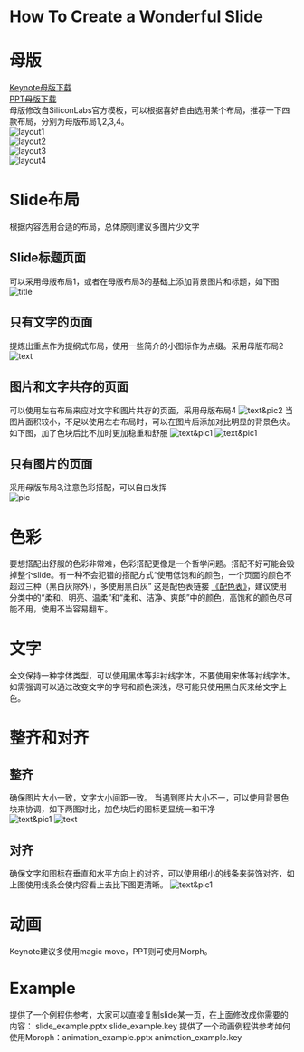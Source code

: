 
How To Create a Wonderful Slide
======   

   
# 母版
[Keynote母版下载](https://www.dropbox.com/s/2oygkb4n8ok8htc/Silabs%2BV_Slide_Theme.kth?dl=0)   
[PPT母版下载](https://www.dropbox.com/s/2yiaj74yvlm36og/Silabs%2BV_Slide_Theme.thmx?dl=0)   
母版修改自SiliconLabs官方模板，可以根据喜好自由选用某个布局，推荐一下四款布局，分别为母版布局1,2,3,4。  
![layout1](./files/CM-How-To-Create-a-Wonderful-Slide/layout1.png)   
![layout2](./files/CM-How-To-Create-a-Wonderful-Slide/layout2.png)   
![layout3](./files/CM-How-To-Create-a-Wonderful-Slide/layout3.png)   
![layout4](./files/CM-How-To-Create-a-Wonderful-Slide/layout4.png)   

# Slide布局   
根据内容选用合适的布局，总体原则建议多图片少文字
## Slide标题页面
可以采用母版布局1，或者在母版布局3的基础上添加背景图片和标题，如下图
![title](./files/CM-How-To-Create-a-Wonderful-Slide/Z-wave_overview.001.jpeg)

## 只有文字的页面
提炼出重点作为提纲式布局，使用一些简介的小图标作为点缀。采用母版布局2
![text](./files/CM-How-To-Create-a-Wonderful-Slide/Z-wave_overview.054.jpeg)

## 图片和文字共存的页面
可以使用左右布局来应对文字和图片共存的页面，采用母版布局4
![text&pic2](./files/CM-How-To-Create-a-Wonderful-Slide/Z-wave_overview.020.jpeg)
当图片面积较小，不足以使用左右布局时，可以在图片后添加对比明显的背景色块。如下图，加了色块后比不加时更加稳重和舒服
![text&pic1](./files/CM-How-To-Create-a-Wonderful-Slide/text3.png)
![text&pic1](./files/CM-How-To-Create-a-Wonderful-Slide/Z-wave_overview.055.jpeg)

## 只有图片的页面
采用母版布局3,注意色彩搭配，可以自由发挥   
![pic](./files/CM-How-To-Create-a-Wonderful-Slide/pic.png)

# 色彩
要想搭配出舒服的色彩非常难，色彩搭配更像是一个哲学问题。搭配不好可能会毁掉整个slide。有一种不会犯错的搭配方式“使用低饱和的颜色，一个页面的颜色不超过三种（黑白灰除外），多使用黑白灰”
这是配色表链接 [《配色表》](http://tool.c7sky.com/webcolor/)，建议使用分类中的“柔和、明亮、温柔”和“柔和、洁净、爽朗”中的颜色，高饱和的颜色尽可能不用，使用不当容易翻车。

# 文字
全文保持一种字体类型，可以使用黑体等非衬线字体，不要使用宋体等衬线字体。 如需强调可以通过改变文字的字号和颜色深浅，尽可能只使用黑白灰来给文字上色。

# 整齐和对齐
## 整齐
确保图片大小一致，文字大小间距一致。
当遇到图片大小不一，可以使用背景色块来协调，如下两图对比，加色块后的图标更显统一和干净   
![text&pic1](./files/CM-How-To-Create-a-Wonderful-Slide/allign.png)
![text](./files/CM-How-To-Create-a-Wonderful-Slide/Z-wave_overview.054.jpeg)
## 对齐
确保文字和图标在垂直和水平方向上的对齐，可以使用细小的线条来装饰对齐，如上图使用线条会使内容看上去比下图更清晰。
![text&pic1](./files/CM-How-To-Create-a-Wonderful-Slide/allign2.png)

# 动画
Keynote建议多使用magic move，PPT则可使用Morph。

# Example
提供了一个例程供参考，大家可以直接复制slide某一页，在上面修改成你需要的内容： slide_example.pptx   slide_example.key 
提供了一个动画例程供参考如何使用Moroph：animation_example.pptx animation_example.key